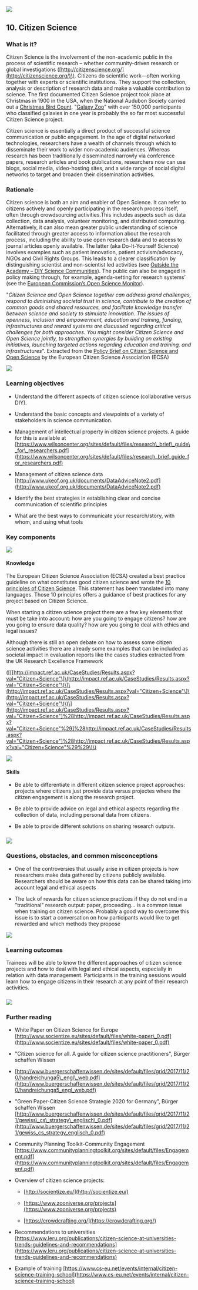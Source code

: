 ## ![](/Images/Icons/world.png)

## 10. Citizen Science

### What is it?

Citizen Science is the involvement of the non-academic public in the process of scientific research – whether community-driven research or global investigations \([http://citizenscience.org/](http://citizenscience.org/)\). Citizens do scientific work—often working together with experts or scientific institutions. They support the collection, analysis or description of research data and make a valuable contribution to science. The first documented Citizen Science project took place at Christmas in 1900 in the USA, when the National Audubon Society carried out a [Christmas Bird Count](http://www.audubon.org/conservation/science/christmas-bird-count). "[Galaxy Zoo](https://www.galaxyzoo.org)" with over 150,000 participants who classified galaxies in one year is probably the so far most successful Citizen Science project.

Citizen science is essentially a direct product of successful science communication or public engagement. In the age of digital networked technologies, researchers have a wealth of channels through which to disseminate their work to wider non-academic audiences. Whereas research has been traditionally disseminated narrowly via conference papers, research articles and book publications, researchers now can use blogs, social media, video-hosting sites, and a wide range of social digital networks to target and broaden their dissemination activities.

### Rationale

Citizen science is both an aim and enabler of Open Science. It can refer to citizens actively and openly participating in the research process itself, often through crowdsourcing activities.This includes aspects such as data collection, data analysis, volunteer monitoring, and distributed computing. Alternatively, it can also mean greater public understanding of science facilitated through greater access to information about the research process, including the ability to use open research data and to access to journal articles openly available. The latter \(aka Do-It-Yourself Science\) involves examples such as patient innovation, patient activism/advocacy, NGOs and Civil Rights Groups. This leads to a clearer classification by distinguishing scientist and non-scientist led activities \(see [Outside the Academy – DIY Science Communities](https://speakerdeck.com/lu_cyp/outside-the-academy-diy-science-communities)\). The public can also be engaged in policy making through, for example, agenda-setting for research systems’ \(see the [European Commission’s Open Science Monitor](https://ec.europa.eu/research/openscience/index.cfm?pg=citizen&section=monitor)\).

"_Citizen Science and Open Science together can address grand challenges, respond to diminishing societal trust in science, contribute to the creation of common goods and shared resources, and facilitate knowledge transfer between science and society to stimulate innovation. The issues of openness, inclusion and empowerment, education and training, funding, infrastructures and reward systems are discussed regarding critical challenges for both approaches. You might consider Citizen Science and Open Science jointly, to strengthen synergies by building on existing initiatives, launching targeted actions regarding education and training, and infrastructures_". Extracted from the [Policy Brief on Citizen Science and Open Science](https://ecsa.citizen-science.net/sites/default/files/ditos-policybrief3-20180208-citizen_science_and_open_science_synergies_and_future_areas_of_work.pdf) by the European Citizen Science Association \(ECSA\)

![](/Images/Icons/finish.png)

### Learning objectives

* Understand the different aspects of citizen science \(collaborative versus DIY\).

* Understand the basic concepts and viewpoints of a variety of stakeholders in science communication.

* Management of intellectual property in citizen science projects. A guide for this is available at [https://www.wilsoncenter.org/sites/default/files/research\_brief\_guide\_for\_researchers.pdf](https://www.wilsoncenter.org/sites/default/files/research_brief_guide_for_researchers.pdf)

* Management of citizen science data [http://www.ukeof.org.uk/documents/DataAdviceNote2.pdf](http://www.ukeof.org.uk/documents/DataAdviceNote2.pdf)

* Identify the best strategies in establishing clear and concise communication of scientific principles

* What are the best ways to communicate your research/story, with whom, and using what tools

### 

### Key components

![](/Images/Icons/brain.png)

#### Knowledge

The European Citizen Science Association \(ECSA\) created a best practice guideline on what constitutes good citizen science and wrote the [10 principles of Citizen Science](https://ecsa.citizen-science.net/engage-us/10-principles-citizen-science). This statement has been translated into many languages. Those 10 principles offers a guidance of best practices for any project based on Citizen Science.

When starting a citizen science project there are a few key elements that must be take into account: how are you going to engage citizens? how are you going to ensure data quality? how are you going to deal with ethics and legal issues?

Although there is still an open debate on how to assess some citizen science activities there are already some examples that can be included as societal impact in evaluation reports like the cases studies extracted from the UK Research Excellence Framework

\(\[\[[http://impact.ref.ac.uk/CaseStudies/Results.aspx?val="Citizen+Science"\]\(http://impact.ref.ac.uk/CaseStudies/Results.aspx?val="Citizen+Science"\)\]\(http://impact.ref.ac.uk/CaseStudies/Results.aspx?val="Citizen+Science"\]\(http://impact.ref.ac.uk/CaseStudies/Results.aspx?val="Citizen+Science"\)\)\](http://impact.ref.ac.uk/CaseStudies/Results.aspx?val="Citizen+Science"]%28http://impact.ref.ac.uk/CaseStudies/Results.aspx?val="Citizen+Science"%29]%28http://impact.ref.ac.uk/CaseStudies/Results.aspx?val="Citizen+Science"]%28http://impact.ref.ac.uk/CaseStudies/Results.aspx?val="Citizen+Science"%29%29\)\)

![](/Images/Icons/gears.png)

#### Skills

* Be able to differentiate in different citizen science project approaches: projects where citizens just provide data versus projectes where the citizen engagement is along the research project.

* Be able to provide advice on legal and ethical aspects regarding the collection of data, including personal data from citizens.

* Be able to provide different solutions on sharing research outputs.

### ![](/Images/Icons/questions.png)

### Questions, obstacles, and common misconceptions

* One of the controversies that usually arise in citizen projects is how researchers make data gathered by citizens publicly available. Researchers should be aware on how this data can be shared taking into account legal and ethical aspects

* The lack of rewards for citizen science practices if they do not end in a "traditional" research output: paper, proceeding… is a common issue when training on citizen science. Probably a good way to overcome this issue is to start a conversation on how participants would like to get rewarded and which methods they propose

![](/Images/Icons/output.png)

### Learning outcomes

Trainees will be able to know the different approaches of citizen science projects and how to deal with legal and ethical aspects, especially in relation with data management. Participants in the training sessions would learn how to engage citizens in their research at any point of their research activities.

### ![](/Images/Icons/magnifying_glass.png)

### Further reading

* White Paper on Citizen Science for Europe [http://www.socientize.eu/sites/default/files/white-paper\_0.pdf](http://www.socientize.eu/sites/default/files/white-paper_0.pdf)

* "Citizen science for all. A guide for citizen science practitioners", Bürger schaffen Wissen

* [http://www.buergerschaffenwissen.de/sites/default/files/grid/2017/11/20/handreichunga5\_engl\_web.pdf](http://www.buergerschaffenwissen.de/sites/default/files/grid/2017/11/20/handreichunga5_engl_web.pdf)

* "Green Paper-Citizen Science Strategie 2020 for Germany", Bürger schaffen Wissen [http://www.buergerschaffenwissen.de/sites/default/files/grid/2017/11/21/gewiss\_cs\_strategy\_englisch\_0.pdf](http://www.buergerschaffenwissen.de/sites/default/files/grid/2017/11/21/gewiss_cs_strategy_englisch_0.pdf)

* Community Planning Toolkit-Community Engagement [https://www.communityplanningtoolkit.org/sites/default/files/Engagement.pdf](https://www.communityplanningtoolkit.org/sites/default/files/Engagement.pdf)

* Overview of citizen science projects:

  * [http://socientize.eu/](http://socientize.eu/)

  * [https://www.zooniverse.org/projects](https://www.zooniverse.org/projects)

  * [https://crowdcrafting.org/](https://crowdcrafting.org/)

* Recommendations to universities [https://www.leru.org/publications/citizen-science-at-universities-trends-guidelines-and-recommendations](https://www.leru.org/publications/citizen-science-at-universities-trends-guidelines-and-recommendations)

* Example of training [https://www.cs-eu.net/events/internal/citizen-science-training-school](https://www.cs-eu.net/events/internal/citizen-science-training-school)



